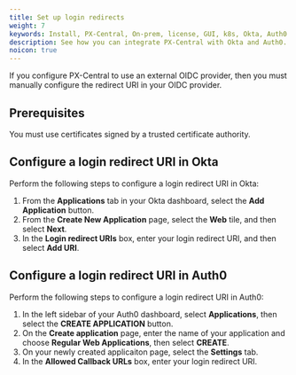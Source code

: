 ```yaml
---
title: Set up login redirects
weight: 7
keywords: Install, PX-Central, On-prem, license, GUI, k8s, Okta, Auth0
description: See how you can integrate PX-Central with Okta and Auth0.
noicon: true
---
```


If you configure PX-Central to use an external OIDC provider, then you must manually configure the redirect URI in your OIDC provider.

## Prerequisites

You must use certificates signed by a trusted certificate authority.

## Configure a login redirect URI in Okta

Perform the following steps to configure a login redirect URI in Okta:

1. From the **Applications** tab in your Okta dashboard, select the **Add Application** button.
2. From the **Create New Application** page, select the **Web** tile, and then select **Next**.
3. In the **Login redirect URIs** box, enter your login redirect URI, and then select **Add URI**.

## Configure a login redirect URI in Auth0

Perform the following steps to configure a login redirect URI in Auth0:

1. In the left sidebar of your Auth0 dashboard, select **Applications**, then select the **CREATE APPLICATION** button.
2. On the **Create application** page, enter the name of your application and choose **Regular Web Applications**, then select **CREATE**.
3. On your newly created applicaiton page, select the **Settings** tab.
4. In the **Allowed Callback URLs** box, enter your login redirect URI.
